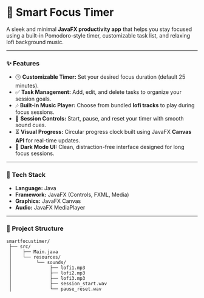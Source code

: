 # 🎯 Smart Focus Timer

A sleek and minimal **JavaFX productivity app** that helps you stay focused using a built-in Pomodoro-style timer, customizable task list, and relaxing lofi background music.

---

### ✨ Features

* 🕒 **Customizable Timer:** Set your desired focus duration (default 25 minutes).
* ✅ **Task Management:** Add, edit, and delete tasks to organize your session goals.
* 🎶 **Built-in Music Player:** Choose from bundled **lofi tracks** to play during focus sessions.
* 🔄 **Session Controls:** Start, pause, and reset your timer with smooth sound cues.
* ⏳ **Visual Progress:** Circular progress clock built using JavaFX **Canvas API** for real-time updates.
* 🌙 **Dark Mode UI:** Clean, distraction-free interface designed for long focus sessions.

---

### 🧩 Tech Stack

* **Language:** Java
* **Framework:** JavaFX (Controls, FXML, Media)
* **Graphics:** JavaFX Canvas
* **Audio:** JavaFX MediaPlayer

---

### 📁 Project Structure

```
smartfocustimer/
 ├── src/
 │    ├── Main.java
 │    └── resources/
 │         └── sounds/
 │              ├── lofi1.mp3
 │              ├── lofi2.mp3
 │              ├── lofi3.mp3
 │              ├── session_start.wav
 │              └── pause_reset.wav
```




